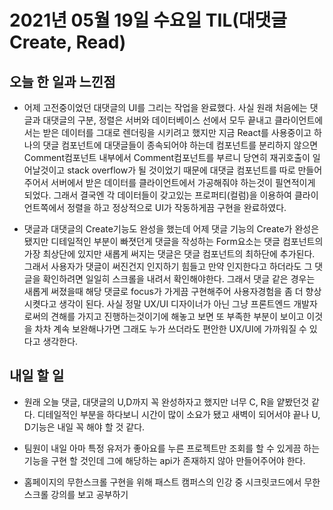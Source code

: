 # 2021년 05월 19일 수요일 TIL(대댓글 Create, Read)

## 오늘 한 일과 느낀점
- 어제 고전중이었던 대댓글의 UI를 그리는 작업을 완료했다. 사실 원래 처음에는 댓글과 대댓글의 구분, 정렬은 서버와 데이터베이스 선에서 모두 끝내고 클라이언트에서는 받은 데이터를 그대로 렌더링을 시키려고 했지만 지금 React를 사용중이고 하나의 댓글 컴포넌트에 대댓글들이 종속되어야 하는데 컴포넌트를 분리하지 않으면 Comment컴포넌트 내부에서 Comment컴포넌트를 부르니 당연히 재귀호출이 일어날것이고 stack overflow가 될 것이었기 때문에 대댓글 컴포넌트를 따로 만들어주어서 서버에서 받은 데이터를 클라이언트에서 가공해줘야 하는것이 필연적이게 되었다. 그래서 결국엔 각 데이터들이 갖고있는 프로퍼티(컬럼)을 이용하여 클라이언트쪽에서 정렬을 하고 정상적으로 UI가 작동하게끔 구현을 완료하였다. 

- 댓글과 대댓글의 Create기능도 완성을 했는데 어제 댓글 기능의 Create가 완성은 됐지만 디테일적인 부분이 빠졋던게 댓글을 작성하는 Form요소는 댓글 컴포넌트의 가장 최상단에 있지만 새롭게 써지는 댓글은 댓글 컴포넌트의 최하단에 추가된다. 그래서 사용자가 댓글이 써진건지 인지하기 힘들고 만약 인지한다고 하더라도 그 댓글을 확인하려면 일일히 스크롤을 내려서 확인해야한다. 그래서 댓글 같은 경우는 새롭게 써졌을때 해당 댓글로 focus가 가게끔 구현해주어 사용자경험을 좀 더 향상시켯다고 생각이 된다. 사실 정말 UX/UI 디자이너가 아닌 그냥 프론트엔드 개발자로써의 견해를 가지고 진행하는것이기에 해놓고 보면 또 부족한 부분이 보이고 이것을 차차 계속 보완해나가면 그래도 누가 쓰더라도 편안한 UX/UI에 가까워질 수 있다고 생각한다.

## 내일 할 일
- 원래 오늘 댓글, 대댓글의 U,D까지 꼭 완성하자고 했지만 너무 C, R을 얕봤던것 같다. 디테일적인 부분을 하다보니 시간이 많이 소요가 됐고 새벽이 되어서야 끝나 U, D기능은 내일 꼭 해야 할 것 같다.

- 팀원이 내일 아마 특정 유저가 좋아요를 누른 프로젝트만 조회를 할 수 있게끔 하는 기능을 구현 할 것인데 그에 해당하는 api가 존재하지 않아 만들어주어야 한다.

- 홈페이지의 무한스크롤 구현을 위해 패스트 캠퍼스의 인강 중 시크릿코드에서 무한스크롤 강의를 보고 공부하기